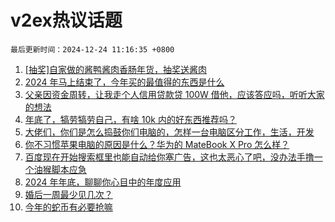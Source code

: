 # v2ex热议话题

`最后更新时间：2024-12-24 11:16:35 +0800`

1. [[抽奖]自家做的酱鸭酱肉香肠年货，抽奖送酱肉](https://www.v2ex.com/t/1099580)
1. [2024 年马上结束了，今年买的最值得的东西是什么](https://www.v2ex.com/t/1099646)
1. [父亲因资金周转，让我走个人信用贷款贷 100W 借他，应该答应吗，听听大家的想法](https://www.v2ex.com/t/1099571)
1. [年底了，犒劳犒劳自己，有啥 10k 内的好东西推荐吗？](https://www.v2ex.com/t/1099797)
1. [大佬们，你们是怎么捣鼓你们电脑的，怎样一台电脑区分工作，生活，开发](https://www.v2ex.com/t/1099597)
1. [你不习惯苹果电脑的原因是什么？华为的 MateBook X Pro 怎么样？](https://www.v2ex.com/t/1099806)
1. [百度现在开始搜索框里也能自动给你塞广告，这也太恶心了吧，没办法手撸一个油猴脚本应急](https://www.v2ex.com/t/1099583)
1. [2024 年年底，聊聊你心目中的年度应用](https://www.v2ex.com/t/1099802)
1. [婚后一周最少见几次？](https://www.v2ex.com/t/1099686)
1. [今年的蛇币有必要抢嘛](https://www.v2ex.com/t/1099804)

